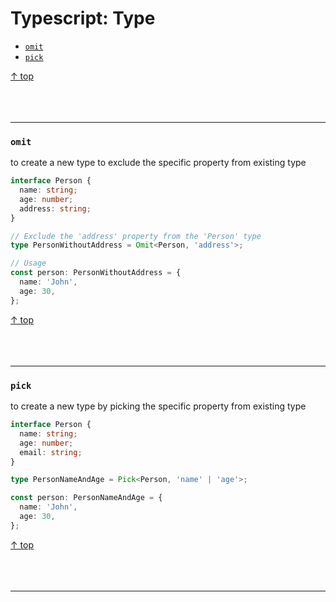 # Typescript: Type

- [`omit`](#omit)
- [`pick`](#pick)

[↑ top](#typescript-type)
<br><br><br><br><hr>

### `omit`

to create a new type to exclude the specific property from existing type

```typescript
interface Person {
  name: string;
  age: number;
  address: string;
}

// Exclude the 'address' property from the 'Person' type
type PersonWithoutAddress = Omit<Person, 'address'>;

// Usage
const person: PersonWithoutAddress = {
  name: 'John',
  age: 30,
};
```

[↑ top](#typescript-type)
<br><br><br><br><hr>


### `pick`

to create a new type by picking the specific property from existing type

```typescript
interface Person {
  name: string;
  age: number;
  email: string;
}

type PersonNameAndAge = Pick<Person, 'name' | 'age'>;

const person: PersonNameAndAge = {
  name: 'John',
  age: 30,
};
```

[↑ top](#typescript-type)
<br><br><br><br><hr>
